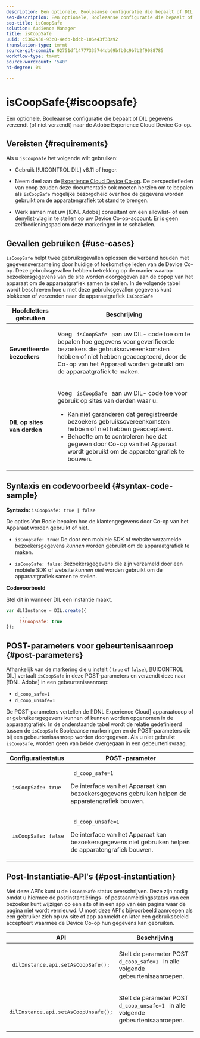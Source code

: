 ```yaml
---
description: Een optionele, Booleaanse configuratie die bepaalt of DIL gegevens verzendt (of niet verzendt) naar de Adobe Experience Cloud Device Co-op.
seo-description: Een optionele, Booleaanse configuratie die bepaalt of DIL gegevens verzendt (of niet verzendt) naar de Adobe Experience Cloud Device Co-op.
seo-title: isCoopSafe
solution: Audience Manager
title: isCoopSafe
uuid: c5362a38-93c0-4edb-bdcb-106e43f33a92
translation-type: tm+mt
source-git-commit: 92751df14777335744db69bfb0c9b7b2f9088785
workflow-type: tm+mt
source-wordcount: '540'
ht-degree: 0%

---
```



# isCoopSafe{#iscoopsafe}

Een optionele, Booleaanse configuratie die bepaalt of DIL gegevens verzendt (of niet verzendt) naar de Adobe Experience Cloud Device Co-op.

## Vereisten {#requirements}

Als u `isCoopSafe` het volgende wilt gebruiken:

* Gebruik [!UICONTROL DIL] v6.11 of hoger.
* Neem deel aan de [Experience Cloud Device Co-op](https://docs.adobe.com/content/help/en/device-co-op/using/home.html). De perspectiefleden van coop zouden deze documentatie ook moeten herzien om te bepalen als `isCoopSafe` mogelijke bezorgdheid over hoe de gegevens worden gebruikt om de apparatengrafiek tot stand te brengen.

* Werk samen met uw [!DNL Adobe] consultant om een allowlist- of een denylist-vlag in te stellen op uw Device Co-op-account. Er is geen zelfbedieningspad om deze markeringen in te schakelen.

## Gevallen gebruiken {#use-cases}

`isCoopSafe` helpt twee gebruiksgevallen oplossen die verband houden met gegevensverzameling door huidige of toekomstige leden van de Device Co-op. Deze gebruiksgevallen hebben betrekking op de manier waarop bezoekersgegevens van de site worden doorgegeven aan de copop van het apparaat om de apparaatgrafiek samen te stellen. In de volgende tabel wordt beschreven hoe u met deze gebruiksgevallen gegevens kunt blokkeren of verzenden naar de apparaatgrafiek `isCoopSafe`

<table id="table_A24C63D2A21F47EDBAC8FA5E7BE888D8"> 
 <thead> 
  <tr> 
   <th colname="col1" class="entry"> Hoofdletters gebruiken </th> 
   <th colname="col2" class="entry"> Beschrijving </th> 
  </tr> 
 </thead>
 <tbody> 
  <tr> 
   <td colname="col1"> <p> <b>Geverifieerde bezoekers</b> </p> </td> 
   <td colname="col2"> <p>Voeg <code> isCoopSafe </code> aan uw <span class="wintitle"> DIL- </span> code toe om te bepalen hoe gegevens voor geverifieerde bezoekers die gebruiksovereenkomsten hebben of niet hebben geaccepteerd, door de Co-op van het Apparaat worden gebruikt om de apparaatgrafiek te maken. </p> </td> 
  </tr> 
  <tr> 
   <td colname="col1"> <p> <b>DIL op sites van derden</b> </p> </td> 
   <td colname="col2"> <p>Voeg <code> isCoopSafe </code> aan uw <span class="wintitle"> DIL- </span> code toe voor gebruik op sites van derden waar u: </p> <p> 
     <ul id="ul_C27BB26510314834A2A7CD99D46DA4AC"> 
      <li id="li_4E6AE574F18646F09C0CF4553EEA1A9E">Kan niet garanderen dat geregistreerde bezoekers gebruiksovereenkomsten hebben of niet hebben geaccepteerd. </li> 
      <li id="li_26D0561BF32B4278B0A6B5082C17FED8">Behoefte om te controleren hoe dat gegeven door Co-op van het Apparaat wordt gebruikt om de apparatengrafiek te bouwen. </li> 
     </ul> </p> </td> 
  </tr> 
 </tbody> 
</table>

## Syntaxis en codevoorbeeld {#syntax-code-sample}

**Syntaxis:** `isCoopSafe: true | false`

De opties Van Boole bepalen hoe de klantengegevens door Co-op van het Apparaat worden gebruikt of niet.

* `isCoopSafe: true`: De door een mobiele SDK of website verzamelde bezoekersgegevens *kunnen* worden gebruikt om de apparaatgrafiek te maken.

* `isCoopSafe: false`: Bezoekersgegevens die zijn verzameld door een mobiele SDK of website *kunnen niet* worden gebruikt om de apparaatgrafiek samen te stellen.

**Codevoorbeeld**

Stel dit in wanneer DIL een instantie maakt.

```js
var dilInstance = DIL.create({ 
     ... 
     isCoopSafe: true 
});
```

## POST-parameters voor gebeurtenisaanroep {#post-parameters}

Afhankelijk van de markering die u instelt ( `true` of `false`), [!UICONTROL DIL] vertaalt `isCoopSafe` in deze POST-parameters en verzendt deze naar [!DNL Adobe] in een gebeurtenisaanroep:

* `d_coop_safe=1`
* `d_coop_unsafe=1`

De POST-parameters vertellen de [!DNL Experience Cloud] apparaatcoop of er gebruikersgegevens kunnen of kunnen worden opgenomen in de apparaatgrafiek. In de onderstaande tabel wordt de relatie gedefinieerd tussen de `isCoopSafe` Booleaanse markeringen en de POST-parameters die bij een gebeurtenisaanroep worden doorgegeven. Als u niet gebruikt `isCoopSafe`, worden geen van beide overgegaan in een gebeurtenisvraag.

<table id="table_0A544534CA904F4D9836A34B8C1EACBB"> 
 <thead> 
  <tr> 
   <th colname="col1" class="entry"> Configuratiestatus </th> 
   <th colname="col2" class="entry"> POST-parameter </th> 
  </tr> 
 </thead>
 <tbody> 
  <tr> 
   <td colname="col1"> <p> <code> isCoopSafe: true </code> </p> </td> 
   <td colname="col2"> <p> <code> d_coop_safe=1 </code> </p> <p>De interface van het Apparaat kan bezoekersgegevens gebruiken helpen de apparatengrafiek bouwen. </p> </td> 
  </tr> 
  <tr> 
   <td colname="col1"> <p> <code> isCoopSafe: false </code> </p> </td> 
   <td colname="col2"> <p> <code> d_coop_unsafe=1 </code> </p> <p>De interface van het Apparaat kan bezoekersgegevens niet gebruiken helpen de apparatengrafiek bouwen. </p> </td> 
  </tr> 
 </tbody> 
</table>

## Post-Instantiatie-API&#39;s {#post-instantiation}

Met deze API&#39;s kunt u de `isCoopSafe` status overschrijven. Deze zijn nodig omdat u hiermee de postinstantiërings- of postaanmeldingsstatus van een bezoeker kunt wijzigen op een site of in een app van één pagina waar de pagina niet wordt vernieuwd. U moet deze API&#39;s bijvoorbeeld aanroepen als een gebruiker zich op uw site of app aanmeldt en later een gebruiksbeleid accepteert waarmee de Device Co-op hun gegevens kan gebruiken.

<table id="table_BAA96B1F82BE48C3A61A1AF1367BA45C"> 
 <thead> 
  <tr> 
   <th colname="col1" class="entry"> API </th> 
   <th colname="col2" class="entry"> Beschrijving </th> 
  </tr> 
 </thead>
 <tbody> 
  <tr> 
   <td colname="col1"> <p> <code> dilInstance.api.setAsCoopSafe(); </code> </p> </td> 
   <td colname="col2"> <p>Stelt de parameter POST <code> d_coop_safe=1 </code> in alle volgende gebeurtenisaanroepen. </p> </td> 
  </tr> 
  <tr> 
   <td colname="col1"> <p> <code> dilInstance.api.setAsCoopUnsafe(); </code> </p> </td> 
   <td colname="col2"> <p>Stelt de parameter POST <code> d_coop_unsafe=1 </code> in alle volgende gebeurtenisaanroepen. </p> </td> 
  </tr> 
 </tbody> 
</table>

<!-- 

Wiki page https://wiki.corp.adobe.com/x/RCfFTg

 -->

